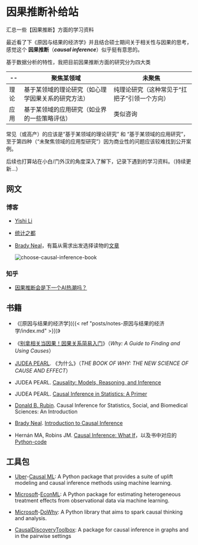 # 因果推断补给站


汇总一些【因果推断】方面的学习资料

<!--more-->

最近看了下《原因与结果的经济学》并且结合硕士期间关于相关性与因果的思考，感觉这个 **因果推断**（***causal inference***）似乎挺有意思的。

基于数据分析的特性，我把目前因果推断方面的研究分为四大类

|-\-|聚焦某领域|未聚焦|
|---|-------|---------|
|理论|基于某领域的理论研究（如心理学因果关系的研究方法）|纯理论研究（这种常见于“扛把子”引领一个方向）|
|应用|基于某领域的应用研究（如业界的一些策略评估）|类似咨询|

常见（或高产）的应该是“基于某领域的理论研究” 和 “基于某领域的应用研究”，至于第四种（“未聚焦领域的应用型研究”）因为商业性的问题应该较难找到公开案例。

后续也打算站在小白/门外汉的角度深入了解下，记录下遇到的学习资料。（持续更新...）


## 网文

### 博客

* [Yishi Li](https://dango.rocks/blog/)
* [统计之都](https://cosx.org/tags/%E5%9B%A0%E6%9E%9C%E6%8E%A8%E6%96%AD)
* [Brady Neal](https://www.bradyneal.com/aboutme)，有篇从需求出发选择读物的[文章](https://www.bradyneal.com/which-causal-inference-book)

  ![choose-causal-inference-book](https://www.bradyneal.com/img/books_flowchart.svg)

### 知乎

* [因果推断会是下一个AI热潮吗？](https://www.zhihu.com/question/479067450)

## 书籍

* 《[原因与结果的经济学]({{< ref "posts/notes-原因与结果的经济学/index.md" >}})》
* 《[别拿相关当因果！因果关系简易入门](https://book.douban.com/subject/30271228/)》（*Why: A Guide to Finding and Using Causes*）

* [JUDEA PEARL](http://bayes.cs.ucla.edu/jp_home.html). 《为什么》（*THE BOOK OF WHY: THE NEW SCIENCE OF CAUSE AND EFFECT*）
* JUDEA PEARL. [Causality: Models, Reasoning, and Inference](http://bayes.cs.ucla.edu/BOOK-2K/index.html)
* JUDEA PEARL. [Causal Inference in Statistics: A Primer](http://bayes.cs.ucla.edu/PRIMER/index.html)
* [Donald B. Rubin](https://statistics.fas.harvard.edu/people/donald-b-rubin). Causal Inference for Statistics, Social, and Biomedical Sciences: An Introduction

* [Brady Neal](https://www.bradyneal.com/aboutme). [Introduction to Causal Inference](https://www.bradyneal.com/Introduction_to_Causal_Inference-Dec17_2020-Neal.pdf)

* Hernán MA, Robins JM. [Causal Inference: What If](https://www.hsph.harvard.edu/miguel-hernan/causal-inference-book/)，以及书中对应的[Python-code](https://github.com/jrfiedler/causal_inference_python_code)



## 工具包

* [Uber](https://uber.github.io)-[Causal ML](https://causalml.readthedocs.io/en/latest/index.html): A Python package that provides a suite of uplift modeling and causal inference methods using machine learning.

* [Microsoft](https://opensource.microsoft.com/)-[EconML](https://github.com/microsoft/EconML): A Python package for estimating heterogeneous treatment effects from observational data via machine learning.

* [Microsoft](https://opensource.microsoft.com/)-[DoWhy](https://github.com/Microsoft/dowhy): A Python library that aims to spark causal thinking and analysis.

* [CausalDiscoveryToolbox](https://github.com/FenTechSolutions/CausalDiscoveryToolbox): A package for causal inference in graphs and in the pairwise settings



<head> 
    <script defer src="https://use.fontawesome.com/releases/v5.0.13/js/all.js"></script> 
    <script defer src="https://use.fontawesome.com/releases/v5.0.13/js/v4-shims.js"></script> 
</head> 
<link rel="stylesheet" href="https://use.fontawesome.com/releases/v5.0.13/css/all.css">
